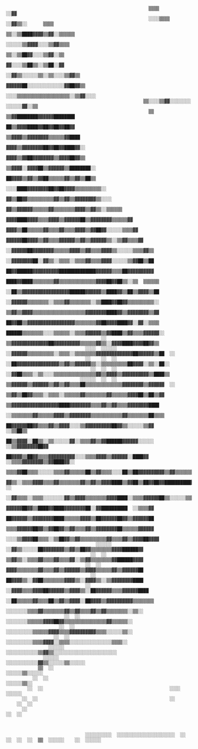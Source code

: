                                                                                                                                                   
                                                                                                                                                  
                                                          ▒▒▒▒                    ░░▓▓                                                            
                                                          ░░░░▒▒▒▒  ░░▓▓▒▒░░      ▒▒▒▒                                                            
                                                            ▒▒░░▒▒████▓▓▓▓▒▒▓▓░░▒▒▒▒▒▒                                                            
                                                            ░░░░░░▒▒▓▓▓▓░░░░▒▒▓▓▒▒▒▒                                                              
                                                              ▒▒░░▒▒██▓▓░░░░▒▒▓▓░░▒▒                                                              
                                                              ▓▓░░░░▒▒██▒▒░░▒▒██░░▓▓                                                              
                                                            ░░▓▓▒▒░░░░░░▒▒░░▒▒░░░░▒▒▓▓▒▒                                                          
                                                          ▓▓▓▓▓▓██░░░░░░░░░░░░░░▓▓██▓▓▒▒                                                          
                                                        ░░░░▒▒▒▒▒▒▒▒▒▒▒▒▒▒▒▒▒▒▒▒░░▒▒▓▓░░░░                                                        
                                                        ▒▒░░░░▒▒▓▓░░░░░░░░    ░░░░░░▓▓░░▒▒                                                        
                                                          ▒▒  ▒▒▓▓████████▓▓▓▓▓▓████████                                                          
                                                            ██▒▒▓▓▓▓████▓▓██▓▓██▓▓██▓▓                                                            
                                                          ▒▒▓▓▓▓▒▒▓▓▓▓▓▓▓▓▒▒▒▒▒▒▓▓████                                                            
                                                          ▓▓▓▓▒▒▓▓▓▓▓▓▓▓██▓▓██▓▓████▓▓░░                                                          
                                                          ▓▓▓▓▒▒▓▓██▓▓▓▓▓▓▓▓▒▒▓▓▓▓██▓▓▒▒                                                          
                                                        ▒▒▓▓▓▓░░▓▓▓▓██▒▒▓▓▓▓▓▓▒▒████████░░                                                        
                                                        ██▓▓▓▓▒▒▓▓▒▒▓▓██▒▒▒▒▒▒▓▓▒▒▓▓▒▒██▒▒                                                        
                                                        ░░░░████▓▓▓▓▓▓▓▓██▓▓██▓▓▓▓▒▒▒▒▒▒▒▒▒▒░░                                                    
                                                          ▓▓▒▒██▓▓▒▒▒▒▒▒▒▒▒▒▓▓▒▒▓▓▒▒▓▓▓▓▓▓▓▓▒▒░░░░                                                
                                                        ▓▓▒▒▓▓▓▓▓▓▒▒▒▒▒▒▓▓▒▒▒▒▒▒▒▒▓▓▓▓▒▒▓▓▒▒░░▒▒▒▒▒▒                                              
                                                      ▓▓▓▓████▓▓▓▓▒▒▒▒▓▓▓▓▒▒▓▓▓▓▓▓██▒▒▓▓▓▓▓▓▓▓▒▒▒▒▒▒▓▓                                            
                                                      ▓▓▓▓▒▒██▒▒▒▒▒▒▓▓▒▒▒▒▓▓▒▒▒▒▓▓▓▓▒▒▓▓██▓▓░░░░░░▒▒▒▒▓▓                                          
                                                    ▓▓▓▓▓▓██▓▓▓▓▒▒▓▓▒▒▒▒▓▓▓▓▓▓▒▒▓▓▒▒▓▓▓▓▓▓▒▒░░▒▒▓▓▒▒▒▒▓▓                                          
                                                  ░░▓▓▓▓▓▓██▓▓▓▓▓▓▓▓▒▒▒▒▒▒▓▓▓▓▒▒▓▓▒▒▒▒▓▓▓▓▒▒░░░░░░▒▒▒▒▓▓▒▒                                        
                                                ░░▓▓▓▓▓▓▓▓██░░▓▓▒▒░░▒▒▒▒░░▒▒▒▒▓▓▒▒▒▒▓▓▓▓░░░░░░▒▒▓▓██▒▒██                                          
                                                ██▓▓██████▓▓▓▓▓▓▓▓▓▓██████████████▓▓▓▓▓▓▒▒▒▒██▓▓▓▓▓▓▓▓▓▓                                          
                                                ████▓▓████▒▒▒▒▒▒▒▒▓▓▒▒▒▒▒▒▒▒▒▒▒▒▒▒▓▓▓▓██▓▓██▒▒░░▒▒  ▒▒▒▒▒▒                                        
                                                ░░██▒▒▓▓▓▓▓▓▓▓▓▓▓▓▓▓▓▓▓▓██████▓▓▓▓▓▓▒▒████▓▓▒▒██▒▒▓▓▓▓▒▒██                                        
                                                  ░░▓▓▓▓▓▓▒▒▒▒▒▒▒▒░░▒▒▒▒▓▓▒▒▒▒▒▒▒▒░░▒▒████▓▓██▓▓▒▒▒▒▒▒▒▒▒▒░░                                      
                                                  ▒▒▓▓▒▒▓▓▓▓▒▒▒▒▒▒▒▒▒▒▒▒▒▒▒▒▒▒▒▒▓▓▓▓▓▓▓▓████▓▓▒▒▓▓▓▓▓▓▓▓▒▒▓▓                                      
                                                  ██▓▓██▒▒▓▓▓▓▓▓▓▓▓▓▓▓▓▓▓▓▓▓▒▒▒▒▒▒▒▒▓▓██▓▓▓▓████▓▓░░▓▓░░▒▒▒▒                                      
                                                  ██████▒▒▒▒▒▒▒▒░░░░▒▒▒▒▒▒░░▒▒▒▒▓▓▓▓▓▓▒▒▓▓████▒▒▓▓▒▒▒▒▓▓▓▓▓▓░░                                    
                                        ░░        ▒▒▓▓▓▓▓▓▓▓▓▓▓▓▓▓██▓▓▓▓▓▓▓▓▓▓▒▒▒▒▒▒▓▓▒▒░░▓▓▓▓████▓▓▓▓██▓▓▒▒                                      
                                  ░░░░  ░░░░░░  ░░▓▓▓▓▓▓▒▒▒▒▒▒▒▒▒▒░░▒▒▒▒░░▒▒▒▒▒▒▒▒▓▓▓▓▓▓▓▓▓▓▓▓▓▓██▓▓▓▓▓▓▒▒██  ░░                                  
                                  ░░    ░░  ░░  ░░██▓▓▓▓▓▓▓▓▓▓▓▓▓▓▓▓▒▒▓▓▒▒▓▓▓▓▓▓▒▒░░▒▒▒▒▒▒▒▒▒▒██▓▓▓▓░░▒▒░░██░░                                    
                                    ░░  ░░  ░░  ░░▓▓██▒▒▒▒░░▒▒░░░░▒▒▒▒▒▒▒▒▒▒▒▒▒▒▒▒▓▓▒▒▓▓▓▓▒▒▓▓▓▓▓▓▓▓▓▓▒▒████▒▒                                    
                                ░░░░░░  ░░  ░░  ▒▒▓▓▓▓▓▓▒▒▓▓▓▓▓▓▒▒▓▓▒▒▓▓▒▒▒▒██▒▒▒▒▒▒▒▒▒▒▒▒▒▒▓▓▓▓▓▓▓▓▒▒▓▓▓▓▓▓  ░░                                  
                                                ▒▒▓▓▒▒██▓▓▒▒▒▒░░▒▒▒▒░░▒▒▒▒▒▒▓▓▒▒▒▒▒▒▒▒▓▓▒▒▒▒▒▒▓▓▓▓██▒▒██▒▒▓▓                                      
                                                ▒▒▓▓▓▓▓▓▓▓▓▓▓▓▓▓▓▓▓▓████▓▓▓▓▓▓▓▓▒▒▒▒▓▓▒▒▓▓▒▒▒▒▓▓▓▓▓▓▓▓████                                        
                                              ░░▒▒▒▒▒▒▒▒▓▓▒▒▒▒▒▒▓▓▓▓▒▒▓▓▓▓▓▓▓▓▒▒▒▒▒▒▒▒▒▒▒▒▓▓▒▒▒▒▒▒▒▒██▒▒▒▒                                        
                                                ██▓▓▓▓▓▓██▓▓▒▒▒▒▓▓▒▒▓▓▓▓░░░░▒▒▓▓▓▓▓▓▓▓▓▓██▓▓▒▒░░░░░░▒▒▓▓                            ░░▒▒██▒▒      
                                                ██▒▒▓▓▓▓░░██▒▒░░▒▒░░░░░░▓▓░░▒▒▒▒▓▓▒▒▓▓██████▓▓▓▓▓▓░░░░░░                    ░░▒▒▓▓▓▓▓▓▓▓██▓▓      
                                                ██▓▓▓▓▒▒██▓▓▒▒▒▒▓▓▓▓▓▓▓▓▓▓░░░░▒▒▒▒▓▓▓▓▒▒▓▓▓▓▓▓░░████▓▓          ░░▒▒▒▒▓▓▓▓▓▓▓▓▒▒▓▓████▓▓░░        
                                              ▒▒▒▒▓▓██▒▒▒▒░░░░░░▒▒▒▒▓▓▒▒▒▒▒▒██▒▒▓▓▒▒▒▒░░░░██▒▒██▓▓▓▓▓▓▓▓▓▓▒▒▓▓▒▒▒▒▒▒▒▒▒▒▓▓████▓▓░░                
                                            ▓▓▒▒░░▒▒▒▒▓▓▓▓▒▒▒▒▓▓▒▒▒▒▒▒▒▒▓▓▒▒▓▓▒▒▓▓▓▓████▒▒▓▓██▒▒██▓▓██▓▓██████████▓▓▓▓  ░░                        
                                          ░░▓▓▒▒▒▒░░▒▒▒▒░░░░░░░░▓▓▒▒▓▓▓▓▒▒▒▒▒▒▒▒▓▓▓▓████░░▒▒▒▒▓▓▓▓▓▓██▒▒░░░░░░▒▒▒▒░░                              
                                          ▓▓▓▓▓▓██▓▓▒▒████▓▓████▓▓▓▓▓▓▓▓██░░▓▓██████████  ░░▒▒▒▒▓▓                                                
                                          ██▓▓▓▓▓▓▒▒▓▓▓▓▓▓▓▓████▒▒▒▒▒▒▓▓▓▓▒▒██▓▓▓▓▓▓██▓▓▒▒▓▓▓▓▓▓██                                                
                                          ▒▒▒▒▓▓▓▓▓▓██▓▓▒▒▓▓██▓▓▒▒▓▓▒▒▒▒▓▓▒▒▓▓▓▓▓▓▓▓██▒▒▒▒▒▒▓▓▓▓▓▓                                                
                                        ░░░░▒▒▓▓▓▓██▒▒▒▒░░▒▒██▓▓▒▒▓▓▒▒▒▒▒▒▒▒▒▒▓▓▒▒▒▒▓▓▒▒▓▓▓▓██▓▓▓▓                                                
                                      ░░░░░░    ░░▓▓▒▒░░░░░░██▓▓▓▓▓▓▓▓▒▒▓▓▒▒██▓▓▒▒▒▒▒▒▒▒▓▓▓▓██████▓▓                                              
                                    ░░  ░░      ▒▒▓▓▒▒░░▒▒▒▒▓▓▒▒▒▒▓▓▒▒▒▒▓▓░░▒▒▓▓▒▒▒▒▒▒▒▒▓▓██████▓▓▓▓                                              
                                  ░░  ░░        ▓▓▓▓▒▒▒▒▒▒▒▒▓▓▒▒▒▒▓▓▒▒▓▓▓▓▓▓▒▒▓▓▓▓▒▒▒▒▒▒▓▓▒▒▓▓▓▓▓▓██                                              
                                    ░░          ██▓▓▓▓▒▒░░▓▓██▒▒▒▒▒▒▒▒▓▓▓▓▒▒░░▓▓▓▓▒▒░░▒▒▓▓▓▓▓▓▓▓████                                              
                                  ░░          ░░▓▓▓▓▒▒▒▒▓▓▓▓██▓▓▓▓▓▓▒▒▓▓▓▓▒▒░░██▓▓▓▓▓▓▒▒▒▒▓▓▓▓▓▓████                                              
                                              ░░██▒▒▒▒▒▒▓▓▒▒▒▒██▒▒▓▓▒▒▓▓▓▓░░██▓▓▓▓▒▒▓▓▓▓▓▓▓▓▓▓▒▒▒▒▒▒▒▒                                            
                                                  ░░░░░░░░▒▒▒▒▓▓▒▒▒▒▒▒▒▒▓▓▒▒▓▓▒▒▒▒▓▓▒▒▓▓▒▒▒▒▒▒▒▒░░▒▒░░                                            
                          ░░  ░░                  ░░░░░░░░▒▒▒▒▒▒▓▓▓▓██▓▓▒▒▒▒▒▒▒▒▒▒▒▒▒▒▒▒▓▓▒▒▒▒▒▒░░                                                
                        ░░  ░░                    ░░░░░░░░░░▒▒▒▒▒▒▓▓▓▓▒▒▒▒▓▓▓▓▓▓▓▓▓▓▒▒▒▒░░░░░░▒▒░░                                                
                      ░░  ░░                        ░░░░░░░░░░▒▒▒▒▓▓▓▓░░▒▒▒▒░░░░░░░░░░░░░░░░▒▒▒▒░░                                                
                    ░░░░░░                          ░░░░░░░░░░░░▒▒▓▓▒▒░░░░░░░░░░░░░░░░░░░░░░░░                                                    
                  ░░░░░░                                ░░░░░░░░░░░░▓▓▒▒░░░░░░▒▒░░░░░░                                                            
                ▒▒  ░░                                          ░░░░░░▒▒░░░░░░                                                                    
              ░░  ░░                                              ░░░░░░▒▒░░                                                                      
            ░░  ░░                                                ░░░░  ░░░░░░                                                                    
          ░░  ░░                                                  ░░                                                                              
        ░░  ░░                                                                                                                                    
          ░░                                                                                                                                      
    ░░  ░░                                                                                                                                        
                                                                                                                                                  
                                                                                                                                                  
                                                                                                                                                  
                                  ░░░░░░░░░░  ░░░░░░░░░░░░░░░░░░░░░░  ░░    ░░  ░░  ░░  ▒▒  ░░░░░░    ░░  ░░░░░░                                  
                                                                                                                                                  
